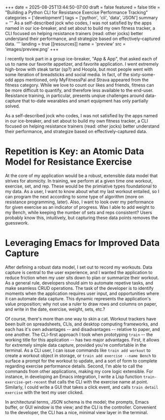 +++
date = 2025-08-25T13:44:50-07:00
draft = false
featured = false
title = "Building a Python CLI for Resistance Exercise Performance Tracking"
categories = ['development']
tags = ['python', 'cli', 'data', 'JSON']
summary = '''
As a self-described jock who codes, I was not satisfied by the apps named in our ice-breaker, and set about to build my own fitness tracker, a CLI focused on helping resistance trainers (read: other jocks) better understand their performance, and strategize based on effectively-captured data.
'''
landing = true
[[resources]]
name = 'preview'
src = 'images/preview.png'
+++

I recently took part in a group ice-breaker, "App & App", that asked each of us to name our favorite appetizer, and favorite application. I went extremely high-brow with steak tartar (sp?) and Hoopla, but most people went with some iteration of breadsticks and social media. In fact, of the sixty-some-odd apps mentioned, only MyFitnessPal and Strava appeared from the fitness category. While we love to count our likes and friends, fitness can be more difficult to quantify, and therefore less available to the end-user. Resistance training, in particular, presents unqiue challenges around data-capture that to-date wearables and smart equipment has only partially solved.

As a self-described jock who codes, I was not satisfied by the apps named in our ice-breaker, and set about to build my own fitness tracker, a CLI focused on helping resistance trainers (read: other jocks) better understand their performance, and strategize based on effectively-captured data.

# Repetition is Key: an Atomic Data Model for Resistance Exercise

At the core of my application would be a robust, extensible data model that strives for atomicity. In training, we perform at a given time one workout, exercise, set, and rep. These would be the primiative types foundational to my data. As a user, I want to know about what my last workout entailed, so I can program the next according to some type of algorithm (more on resistance programming, later). Also, I want to look over my performance for given exercise as an indicator of progress. Was I able to add weight to my Bench, while keeping the number of sets and reps consistent? Users probably know this, intuitively, but capturing these data points removes the guesswork.

# Leveraging Emacs for Improved Data Capture

After defining a robust data model, I set out to record my workouts. Data capture is central to the user experience, and I wanted the application to reduce friction when my user sits down to plan or summarize their workout. As a general rule, developers should aim to automate repetive tasks, and make seamless CRUD operations. The task of the developer is to identify moments when the application requires user input, and opportunities where it can automate data capture. This dynamic represents the application's value proposition; why not use a ruler to draw rows and columns on paper, and write in the date, exercise, weight, sets, etc.?

Of course, there's more than one way to skin a cat. Workout trackers have been built on spreadsheets, CLIs, and desktop computing frameworks, and each has it's own advantages -- and disadvantages -- relative to paper, and one another. The CLI-first approach I took when prototyping `train` -- the working title for this application -- has two major advantages. First, it allows for extremely simple data capture, provided you're comfortable in the terminal. As a CLI user, I can issue commands like `train add workout` to create a workout object in storage, or `train add exercise --name Bench` to surface a prompt for the workout to update, and a sort of form to complete regarding exercise performance details. Second, I'm able to call the commands from other applications, making my core logic extensible. For instance, in developing an Emacs integration, I write a Lisp function `train-exercise-get-recent` that calls the CLI with the exercise name at point. Similarly, I could write a GUI that takes a click event, and calls `train detail exercise` with the text my user clicked.

In architectural terms, JSON schema is the model; the prompts, Emacs buffer, or GUI window is the view; and the CLI is the controller. Convenient to the developer, the CLI has a nice, minimal view layer in the terminal.
